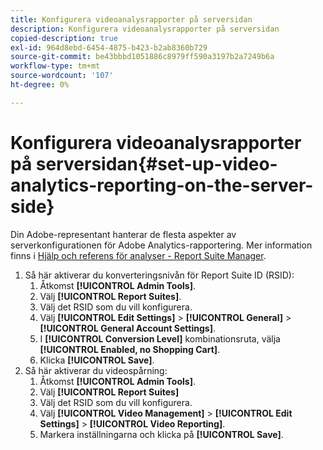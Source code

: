 ```yaml
---
title: Konfigurera videoanalysrapporter på serversidan
description: Konfigurera videoanalysrapporter på serversidan
copied-description: true
exl-id: 964d8ebd-6454-4875-b423-b2ab8360b729
source-git-commit: be43bbbd1051886c8979ff590a3197b2a7249b6a
workflow-type: tm+mt
source-wordcount: '107'
ht-degree: 0%

---
```


# Konfigurera videoanalysrapporter på serversidan{#set-up-video-analytics-reporting-on-the-server-side}

Din Adobe-representant hanterar de flesta aspekter av serverkonfigurationen för Adobe Analytics-rapportering. Mer information finns i [Hjälp och referens för analyser - Report Suite Manager](https://microsite.omniture.com/t2/help/en_US/reference/#Report_Suite_Manager).
1. Så här aktiverar du konverteringsnivån för Report Suite ID (RSID):
   1. Åtkomst **[!UICONTROL Admin Tools]**.
   1. Välj **[!UICONTROL Report Suites]**.
   1. Välj det RSID som du vill konfigurera.
   1. Välj **[!UICONTROL Edit Settings]** > **[!UICONTROL General]** > **[!UICONTROL General Account Settings]**.
   1. I **[!UICONTROL Conversion Level]** kombinationsruta, välja **[!UICONTROL Enabled, no Shopping Cart]**.
   1. Klicka **[!UICONTROL Save]**.
1. Så här aktiverar du videospårning:
   1. Åtkomst **[!UICONTROL Admin Tools]**.
   1. Välj **[!UICONTROL Report Suites]**
   1. Välj det RSID som du vill konfigurera.
   1. Välj **[!UICONTROL Video Management]** > **[!UICONTROL Edit Settings]** > **[!UICONTROL Video Reporting]**.
   1. Markera inställningarna och klicka på **[!UICONTROL Save]**.
